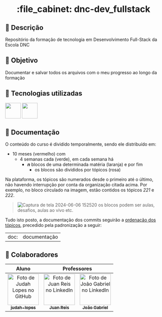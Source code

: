 <h1 align="center">:file_cabinet: dnc-dev_fullstack</h1>

## 📜 Descrição

Repositório da formação de tecnologia em Desenvolvimento Full-Stack da Escola DNC

## :dart: Objetivo

Documentar e salvar todos os arquivos com o meu progresso ao longo da formação

## :wrench: Tecnologias utilizadas
<div>
   <img src="https://cdn.jsdelivr.net/gh/devicons/devicon/icons/html5/html5-plain.svg" width="50px;"/>
   <img src="https://cdn.jsdelivr.net/gh/devicons/devicon/icons/css3/css3-plain.svg" width="50px"/>
<!--    <img src="https://cdn.jsdelivr.net/gh/devicons/devicon/icons/javascript/javascript-plain.svg" width="50px"/>
   <img src="https://cdn.jsdelivr.net/gh/devicons/devicon@latest/icons/typescript/typescript-plain.svg" width="50px"/>
   <img src="https://cdn.jsdelivr.net/gh/devicons/devicon/icons/nodejs/nodejs-original.svg" width="50px"/> -->
</div>

## 📝 Documentação

O conteúdo do curso é dividido temporalmente, sendo ele distribuído em: 
- 10 meses (vermelho) com
  - 4 semanas cada (verde), em cada semana há
    - ___n___ blocos de uma determinada matéria (laranja) e por fim
      - os blocos são divididos por tópicos (rosa)

Na plataforma, os tópicos são numerados desde o primeiro até o último, não havendo interrupção por conta da organização citada acima. Por exemplo, no bloco circulado na imagem, estão contidos os tópicos _221_ e _222_.

> ![Captura de tela 2024-06-06 152520](https://github.com/judah-lopes/dnc-dev_fullstack/assets/134812191/669f1382-6b8e-47e3-9361-90f660abf655)
> os blocos podem ser aulas, desafios, aulas ao vivo etc.
 
Tudo isto posto, a documentação dos commits seguirão a <ins>ordenação dos tópicos</ins>, precedido pela padronização a seguir:

<table>
  <tr>
    <td>doc:</td>
    <td>documentação</td>
  </tr>
</table>


## :handshake: Colaboradores

<table>
  <thead>
    <tr>
      <th>
        Aluno
      </th>
      <th align="center" colspan=5>
        Professores
      </th>
    <tr>
  <thead>
  <tbody>  
    <tr>
      <td align="center">
        <a href="https://github.com/judah-lopes">
          <img src="https://avatars.githubusercontent.com/u/134812191?s=400&u=00a571215f2ea321a8738af235cea655e1e36ec6&v=4" width="100px;" alt="Foto de Judah Lopes no GitHub"/><br>
          <sub>
            <b>judah-lopes</b>
          </sub>
        </a>
      </td>
      <td align="center">
        <a href="https://www.linkedin.com/in/jrmendes/">
          <img src="https://media.licdn.com/dms/image/D4D03AQHgLp7gmj091w/profile-displayphoto-shrink_800_800/0/1692577480535?e=1723075200&v=beta&t=fSNmbTDvvMEtSv_vNgbwykxyT8yAszVKVCUV7B1_Low" width="100px;" alt="Foto de Juan Reis no LinkedIn"/><br>
          <sub>
            <b>Juan Reis</b>
          </sub>
        </a>
      </td>
      <td align="center">
        <a href="https://www.linkedin.com/in/joao-gabriel-matuto/">
          <img src="https://media.licdn.com/dms/image/D4D03AQHvo8XM3E9Cow/profile-displayphoto-shrink_800_800/0/1716833825867?e=1723075200&v=beta&t=_EU8iZVrvis8uoGDLi-O88ppfs7QEBe9ujXwPQwY7mk" width="100px;" alt="Foto de João Gabriel no LinkedIn"/><br>
          <sub>
            <b>João Gabriel</b>
          </sub>
        </a>
      </td>
<!--       <td align="center">
        <a href="">
          <img src="" width="100px;" alt="Foto de "/><br>
          <sub>
            <b></b>
          </sub>
        </a>
      </td>
      <td align="center">
        <a href="">
          <img src="" width="100px;" alt="Foto de "/><br>
          <sub>
            <b></b>
          </sub>
        </a>
      </td>
      <td align="center">
        <a href="">
          <img src="" width="100px;" alt="Foto de "/><br>
          <sub>
            <b></b>
          </sub>
        </a>
      </td>
      <td align="center">
        <a href="">
          <img src="" width="100px;" alt="Foto de "/><br>
          <sub>
            <b></b>
          </sub>
        </a>
      </td>
      <td align="center">
        <a href="">
          <img src="" width="100px;" alt="Foto de "/><br>
          <sub>
            <b></b>
          </sub>
        </a>
      </td>
      <td align="center">
        <a href="">
          <img src="" width="100px;" alt="Foto de "/><br>
          <sub>
            <b></b>
          </sub>
        </a>
      </td>
      <td align="center">
        <a href="">
          <img src="" width="100px;" alt="Foto de "/><br>
          <sub>
            <b></b>
          </sub>
        </a>
      </td>
      <td align="center">
        <a href="">
          <img src="" width="100px;" alt="Foto de "/><br>
          <sub>
            <b></b>
          </sub>
        </a>
      </td>
      <td align="center">
        <a href="">
          <img src="" width="100px;" alt="Foto de "/><br>
          <sub>
            <b></b>
          </sub>
        </a>
      </td> -->
    </tr>
</table>
